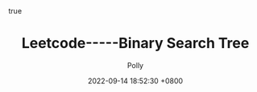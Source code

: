 ---
title: Leetcode-----Binary Search Tree
date: 2022-09-14 18:52:30 +0800
categories: [TechNotes, Advanced Python]
tags: [debug]
author: Polly
math: true
mermaid: true
---